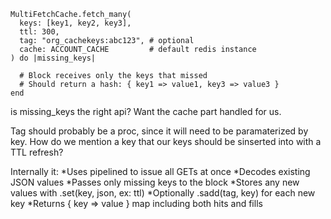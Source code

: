     MultiFetchCache.fetch_many(
      keys: [key1, key2, key3],
      ttl: 300,
      tag: "org_cachekeys:abc123", # optional
      cache: ACCOUNT_CACHE         # default redis instance
    ) do |missing_keys|

      # Block receives only the keys that missed
      # Should return a hash: { key1 => value1, key3 => value3 }
    end

is missing_keys the right api?  Want the cache part handled for us.

Tag should probably be a proc, since it will need to be paramaterized by key.
How do we mention a key that our keys should be sinserted into with a TTL refresh?

Internally it:
*Uses pipelined to issue all GETs at once
*Decodes existing JSON values
*Passes only missing keys to the block
*Stores any new values with .set(key, json, ex: ttl)
*Optionally .sadd(tag, key) for each new key
*Returns { key => value } map including both hits and fills


